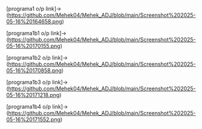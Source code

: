 [programa1 o/p link]->(https://github.com/Mehek04/Mehek_ADJ/blob/main/Screenshot%202025-05-16%20164658.png)

[programa1b1 o/p link]->(https://github.com/Mehek04/Mehek_ADJ/blob/main/Screenshot%202025-05-16%20170155.png)

[programa1b2 o/p link]->(https://github.com/Mehek04/Mehek_ADJ/blob/main/Screenshot%202025-05-16%20170858.png)

[programa1b3 o/p link]->(https://github.com/Mehek04/Mehek_ADJ/blob/main/Screenshot%202025-05-16%20171218.png)

[programa1b4 o/p link]->(https://github.com/Mehek04/Mehek_ADJ/blob/main/Screenshot%202025-05-16%20171552.png)
